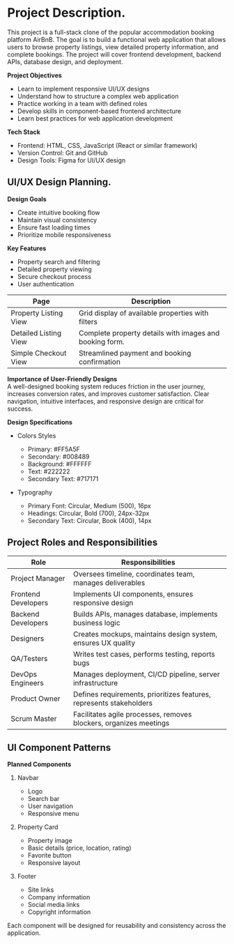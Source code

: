 # Project Description.  
This project is a full-stack clone of the popular accommodation booking platform AirBnB. The goal is to build a functional web application that allows users to browse property listings, view detailed property information, and complete bookings. The project will cover frontend development, backend APIs, database design, and deployment.  

**Project Objectives**  
* Learn to implement responsive UI/UX designs  
* Understand how to structure a complex web application  
* Practice working in a team with defined roles  
* Develop skills in component-based frontend architecture  
* Learn best practices for web application development

**Tech Stack**  
* Frontend: HTML, CSS, JavaScript (React or similar framework)
* Version Control: Git and GitHub
* Design Tools: Figma for UI/UX design


## UI/UX Design Planning.  
**Design Goals**
* Create intuitive booking flow
* Maintain visual consistency
* Ensure fast loading times
* Prioritize mobile responsiveness

**Key Features**  
* Property search and filtering
* Detailed property viewing
* Secure checkout process
* User authentication


| Page | Description |
| --- | --- |
Property Listing View | Grid display of available properties with filters  
Detailed Listing View | Complete property details with images and booking form.  
Simple Checkout View | Streamlined payment and booking confirmation  

**Importance of User-Friendly Designs**  
A well-designed booking system reduces friction in the user journey, increases conversion rates, and improves customer satisfaction. Clear navigation, intuitive interfaces, and responsive design are critical for success.

**Design Specifications**  
* Colors Styles
  * Primary: #FF5A5F
  * Secondary: #008489
  * Background: #FFFFFF
  * Text: #222222
  * Secondary Text: #717171

* Typography  
  * Primary Font: Circular, Medium (500), 16px
  * Headings: Circular, Bold (700), 24px-32px
  * Secondary Text: Circular, Book (400), 14px

## Project Roles and Responsibilities  
Role	| Responsibilities  
--- | ---
Project Manager	| Oversees timeline, coordinates team, manages deliverables  
Frontend Developers	| Implements UI components, ensures responsive design  
Backend Developers	| Builds APIs, manages database, implements business logic  
Designers	| Creates mockups, maintains design system, ensures UX quality  
QA/Testers	| Writes test cases, performs testing, reports bugs  
DevOps Engineers	 | Manages deployment, CI/CD pipeline, server infrastructure  
Product Owner	| Defines requirements, prioritizes features, represents stakeholders  
Scrum Master |	Facilitates agile processes, removes blockers, organizes meetings  

## UI Component Patterns  
**Planned Components**  
1. Navbar

   * Logo
   * Search bar
   * User navigation
   * Responsive menu

2. Property Card  

   * Property image
   * Basic details (price, location, rating)
   * Favorite button
   * Responsive layout

3. Footer  

   * Site links
   * Company information
   * Social media links
   * Copyright information  

Each component will be designed for reusability and consistency across the application.
